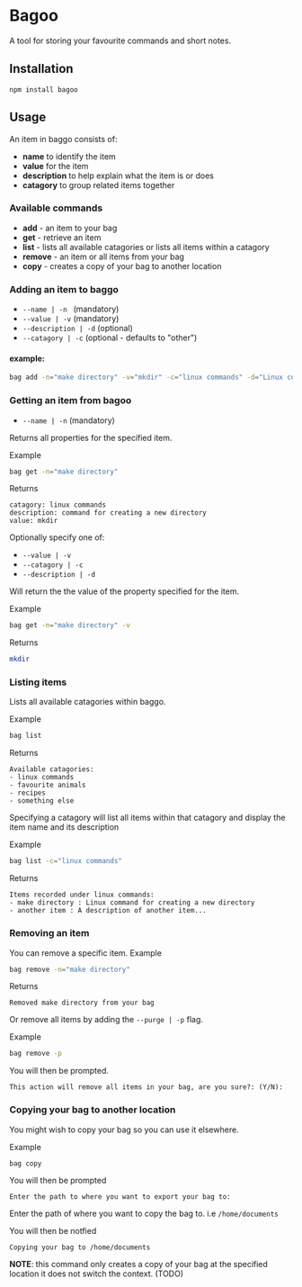 # Bagoo
A tool for storing your favourite commands and short notes.

## Installation
`npm install bagoo`

## Usage
An item in baggo consists of:
- **name** to identify the item
- **value** for the item
- **description** to help explain what the item is or does
- **catagory** to group related items together

### Available commands
- **add** - an item to your bag
- **get** - retrieve an item
- **list** - lists all available catagories or lists all items within a catagory
- **remove** - an item or all items from your bag
- **copy** - creates a copy of your bag to another location
### Adding an item to baggo
- `--name | -n ` (mandatory)
- `--value | -v` (mandatory)
- `--description | -d` (optional)
- `--catagory | -c` (optional - defaults to "other")

#### example:
```sh
bag add -n="make directory" -v="mkdir" -c="linux commands" -d="Linux command for creating a new directory"
```

### Getting an item from bagoo
- `--name | -n` (mandatory)

Returns all properties for the specified item.

Example
```sh
bag get -n="make directory"
```

Returns
```
catagory: linux commands
description: command for creating a new directory
value: mkdir
```
Optionally specify one of:
- `--value | -v`
- `--catagory | -c`
- `--description | -d`

Will return the the value of the property specified for the item.

Example
```sh
bag get -n="make directory" -v
```
Returns
```sh
mkdir
```

### Listing items
Lists all available catagories within baggo.

Example
```sh
bag list
```
Returns
```
Available catagories:
- linux commands
- favourite animals
- recipes
- something else
```

Specifying a catagory will list all items within that catagory and display the item name and its description

Example
```sh
bag list -c="linux commands"
```

Returns
```
Items recorded under linux commands:
- make directory : Linux command for creating a new directory
- another item : A description of another item... 
```

### Removing an item
You can remove a specific item.
Example 
```sh
bag remove -n="make directory"
```
Returns
```
Removed make directory from your bag
```
Or remove all items by adding the `--purge | -p` flag.

Example
```sh
bag remove -p
```
You will then be prompted.
```
This action will remove all items in your bag, are you sure?: (Y/N): 
```

### Copying your bag to another location
You might wish to copy your bag so you can use it elsewhere.

Example
```sh
bag copy
```
You will then be prompted 
```
Enter the path to where you want to export your bag to:
```
Enter the path of where you want to copy the bag to.
i.e `/home/documents`

You will then be notfied
```
Copying your bag to /home/documents
```

**NOTE**: this command only creates a copy of your bag at the specified location it does not switch the context. (TODO)
